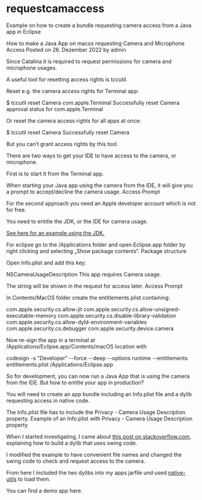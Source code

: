 # requestcamaccess
Example on how to create a bundle requesting camera access from a Java app in Eclipse


How to make a Java App on macos requesting Camera and Microphone Access
Posted on 26. Dezember 2022 by admin	

Since Catalina it is required to request permissions for camera and microphone usages.

A useful tool for resetting access rights is tccutil.

Reset e.g. the camera access rights for Terminal app:

$ tccutil reset Camera com.apple.Terminal
Successfully reset Camera approval status for com.apple.Terminal

Or reset the camera access rights for all apps at once:

$ tccutil reset Camera
Successfully reset Camera

But you can’t grant access rights by this tool.

There are two ways to get your IDE to have access to the camera, or microphone.

First is to start it from the Terminal app.

When starting your Java app using the camera from the IDE, it will give you a prompt to accept/decline the camera usage.
Access Prompt

For the second approach you need an Apple developer account which is not for free.

You need to entitle the JDK, or the IDE for camera usage.

[See here for an example using the JDK.](https://github.com/sarxos/webcam-capture/issues/723#issuecomment-606714970)

For eclipse go to the /Applications folder and open Eclipse.app folder by right clicking and selecting „Show package contents“.
Package structure

Open Info.plist and add this key:

<key>NSCameraUsageDescription</key>
<string>This app requires Camera usage.</string>

The string will be shown in the request for access later.
Access Prompt

In Contents/MacOS folder create the entitlements.plist containing:

<?xml version="1.0" encoding="UTF-8"?>
<!DOCTYPE plist PUBLIC "-//Apple//DTD PLIST 1.0//EN" "http://www.apple.com/DTDs/PropertyList-1.0.dtd">
<plist version="1.0">
  <dict>
    <key>com.apple.security.cs.allow-jit</key>
    <true/>
    <key>com.apple.security.cs.allow-unsigned-executable-memory</key>
    <true/>
    <key>com.apple.security.cs.disable-library-validation</key>
    <true/>
    <key>com.apple.security.cs.allow-dyld-environment-variables</key>
    <true/>
    <key>com.apple.security.cs.debugger</key>
    <true/>
    <key>com.apple.security.device.camera</key>
    <true/>
</dict>
</plist>

Now re-sign the app in a terminal at /Applications/Eclipse.app/Contents/macOS location with

codesign -s "Developer" --force --deep --options runtime --entitlements entitlements.plist /Applications/Eclipse.app

So for development, you can now run a Java App that is using the camera from the IDE.
But how to entitle your app in production?

You will need to create an app bundle including an Info.plist file and a dylib requesting access in native code.

The Info.plist file has to include the Privacy - Camera Usage Description property.
Example of an Info.plist with Privacy - Camera Usage Description property

When I started investigating, I came about [this post on stackoverflow.com](https://stackoverflow.com/questions/27628385/write-call-swift-code-using-java-s-jni), explaining how to build a dylib that uses swing code.

I modified the example to have convenient file names and changed the swing code to check and request access to the camera.

From here I included the two dylibs into my apps jarfile und used [native-utils](https://github.com/adamheinrich/native-utils) to load them.

You can find a demo app here.

